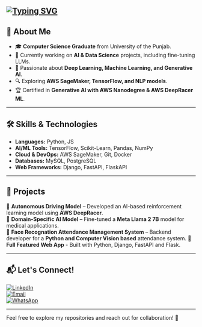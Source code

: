 [![Typing SVG](https://readme-typing-svg.demolab.com?font=Fira+Code&pause=1000&width=435&lines=University+of+the+Punjab;Machine+Learning+%7C+AI+%7C+Data+Science;Ikram+Ullah+Khan)](https://git.io/typing-svg)
---

## 📌 **About Me**
- 🎓 **Computer Science Graduate** from University of the Punjab.  
- 🤖 Currently working on **AI & Data Science** projects, including fine-tuning LLMs.  
- 🚀 Passionate about **Deep Learning, Machine Learning, and Generative AI**.  
- 🔍 Exploring **AWS SageMaker, TensorFlow, and NLP models**.  
- 🏆 Certified in **Generative AI with AWS Nanodegree & AWS DeepRacer ML**.  

---

## 🛠️ **Skills & Technologies**
- **Languages:** Python, JS
- **AI/ML Tools:** TensorFlow, Scikit-Learn, Pandas, NumPy  
- **Cloud & DevOps:** AWS SageMaker, Git, Docker  
- **Databases:** MySQL, PostgreSQL  
- **Web Frameworks:** Django, FastAPI, FlaskAPI

---

## 📂 **Projects**
🔹 **Autonomous Driving Model** – Developed an AI-based reinforcement learning model using **AWS DeepRacer**.  
🔹 **Domain-Specific AI Model** – Fine-tuned a **Meta Llama 2 7B** model for medical applications.  
🔹 **Face Recognation Attendance Management System** – Backend developer for a **Python and Computer Vision based** attendance system.
🔹 **Full Featured Web App** - Built with Python, Django, FastAPI and Flask.

---

## 📬 **Let's Connect!**
[![LinkedIn](https://img.shields.io/badge/LinkedIn-Ikram-blue?style=flat&logo=linkedin)](https://www.linkedin.com/in/ikramkhan)  
[![Email](https://img.shields.io/badge/Email-developerikram@gmail.com-red?style=flat&logo=gmail)](mailto:developerikram@gmail.com)  
[![WhatsApp](https://img.shields.io/badge/WhatsApp-Chat-green?style=flat&logo=whatsapp)](https://wa.me/923080047065)  

---

Feel free to explore my repositories and reach out for collaboration! 🚀  
